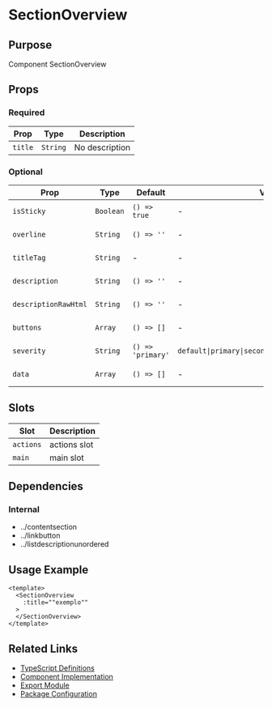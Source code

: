# SectionOverview

## Purpose

Component SectionOverview

## Props

### Required
| Prop | Type | Description |
|------|------|-------------|
| `title` | `String` | No description |

### Optional
| Prop | Type | Default | Values | Description |
|------|------|---------|--------|-------------|
| `isSticky` | `Boolean` | `() => true` | - | No description |
| `overline` | `String` | `() => ''` | - | No description |
| `titleTag` | `String` | - | - | No description |
| `description` | `String` | `() => ''` | - | No description |
| `descriptionRawHtml` | `String` | `() => ''` | - | No description |
| `buttons` | `Array` | `() => []` | - | No description |
| `severity` | `String` | `() => 'primary'` | `default\|primary\|secondary\|warning\|success\|info` | No description |
| `data` | `Array` | `() => []` | - | No description |

## Slots

| Slot | Description |
|------|-------------|
| `actions` | actions slot |
| `main` | main slot |

## Dependencies

### Internal
- ../contentsection
- ../linkbutton
- ../listdescriptionunordered

## Usage Example

```vue
<template>
  <SectionOverview
    :title=""exemplo""
  >
  </SectionOverview>
</template>
```

## Related Links

- [TypeScript Definitions](./SectionOverview.d.ts)
- [Component Implementation](./SectionOverview.vue)
- [Export Module](./sectionoverview.js)
- [Package Configuration](./package.json)
